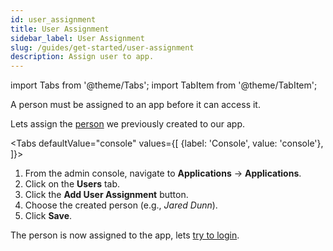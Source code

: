 ```yaml
---
id: user_assignment
title: User Assignment
sidebar_label: User Assignment
slug: /guides/get-started/user-assignment
description: Assign user to app.
---
```


import Tabs from '@theme/Tabs';
import TabItem from '@theme/TabItem';

A person must be assigned to an app before it can access it.

Lets assign the [person](add-person) we previously created to our app.

<Tabs
defaultValue="console"
values={[
{label: 'Console', value: 'console'},
]}>
<TabItem value="console">

1. From the admin console, navigate to <b>Applications</b> -> <b>Applications</b>.
1. Click on the <b>Users</b> tab.
1. Click the <b>Add User Assignment</b> button.
1. Choose the created person (e.g., <i>Jared Dunn</i>).
1. Click <b>Save</b>.

</TabItem>

</Tabs>

The person is now assigned to the app, lets [try to login](try-to-login).
